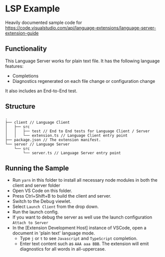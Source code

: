 # LSP Example

Heavily documented sample code for
https://code.visualstudio.com/api/language-extensions/language-server-extension-guide

## Functionality

This Language Server works for plain text file. It has the following language
features:

- Completions
- Diagnostics regenerated on each file change or configuration change

It also includes an End-to-End test.

## Structure

```
.
├── client // Language Client
│   ├── src
│   │   ├── test // End to End tests for Language Client / Server
│   │   └── extension.ts // Language Client entry point
├── package.json // The extension manifest.
└── server // Language Server
    └── src
        └── server.ts // Language Server entry point
```

## Running the Sample

- Run `yarn` in this folder to install all necessary node modules in both the
  client and server folder
- Open VS Code on this folder.
- Press Ctrl+Shift+B to build the client and server.
- Switch to the Debug viewlet.
- Select `Launch Client` from the drop down.
- Run the launch config.
- If you want to debug the server as well use the launch configuration
  `Attach to Server`
- In the [Extension Development Host] instance of VSCode, open a document in
  'plain text' language mode.
  - Type `j` or `t` to see `Javascript` and `TypeScript` completion.
  - Enter text content such as `AAA aaa BBB`. The extension will emit
    diagnostics for all words in all-uppercase.
